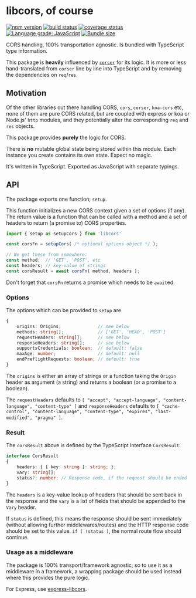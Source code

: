 # libcors, of course

[![npm version][npm-image]][npm-url]
[![build status][travis-image]][travis-url]
[![coverage status][coverage-image]][coverage-url]
[![Language grade: JavaScript][lgtm-image]][lgtm-url]
[![Bundle size][bundlephobia-image]][bundlephobia-url]


CORS handling, 100% transportation agnostic. Is bundled with TypeScript type information.

This package is **heavily** influenced by [`corser`](https://www.npmjs.com/package/corser) for its logic. It is more or less hand-translated from `corser` line by line into TypeScript and by removing the dependencies on `req`/`res`.

## Motivation

Of the other libraries out there handling CORS, `cors`, `corser`, `koa-cors` etc, none of them are pure CORS related, but are coupled with express or koa or Node.js' `http` modules, and they potentially alter the corresponding `req` and `res` objects.

This package provides **purely** the logic for CORS.

There is **no** mutable global state being stored within this module. Each instance you create contains its own state. Expect no magic.

It's written in TypeScript. Exported as JavaScript with separate typings.

## API

The package exports one function; `setup`.

This function initializes a new CORS context given a set of options (if any). The return value is a function that can be called with a method and a set of headers to return (a promise to) CORS properties.

```js
import { setup as setupCors } from 'libcors'

const corsFn = setupCors( /* optional options object */ );

// We get these from somewhere:
const method;  // 'GET', 'POST', etc
const headers; // key-value of strings
const corsResult = await corsFn( method, headers );
```

Don't forget that `corsFn` returns a promise which needs to be `await`ed.

### Options

The options which can be provided to `setup` are

```ts
{
    origins: Origins;              // see below
    methods: string[];             // ['GET', 'HEAD', 'POST']
    requestHeaders: string[];      // see below
    responseHeaders: string[];     // see below
    supportsCredentials: boolean;  // default: false
    maxAge: number;                // default: null
    endPreflightRequests: boolean; // default: true
}
```

The `origins` is either an array of strings or a function taking the `Origin` header as argument (a string) and returns a boolean (or a promise to a boolean).

The `requestHeaders` defaults to `[ "accept", "accept-language", "content-language", "content-type" ]` and `responseHeaders` defaults to `[ "cache-control", "content-language", "content-type", "expires", "last-modified", "pragma" ]`.

### Result

The `corsResult` above is defined by the TypeScript interface `CorsResult`:

```ts
interface CorsResult
{
    headers: { [ key: string ]: string; };
    vary: string[];
    status?: number; // Response code, if the request should be ended
}
```

The `headers` is a key-value lookup of headers that should be sent back in the response and the `vary` is a list of fields that should be appended to the `Vary` header.

If `status` is defined, this means the response should be sent immediately (without allowing further middlewares/routes) and the HTTP response code should be set to this value. `if ( !status )`, the normal route flow should continue.

### Usage as a middleware

The package is 100% transport/framework agnostic, so to use it as a middleware in a framework, a wrapping package should be used instead where this provides the pure logic.

For Express, use [express-libcors](https://www.npmjs.com/package/express-libcors).


[npm-image]: https://img.shields.io/npm/v/libcors.svg
[npm-url]: https://npmjs.org/package/libcors
[travis-image]: https://img.shields.io/travis/grantila/libcors.svg
[travis-url]: https://travis-ci.org/grantila/libcors
[coverage-image]: https://coveralls.io/repos/github/grantila/libcors/badge.svg?branch=master
[coverage-url]: https://coveralls.io/github/grantila/libcors?branch=master
[lgtm-image]: https://img.shields.io/lgtm/grade/javascript/g/grantila/libcors.svg?logo=lgtm&logoWidth=18
[lgtm-url]: https://lgtm.com/projects/g/grantila/libcors/context:javascript
[bundlephobia-image]: https://img.shields.io/bundlephobia/min/libcors
[bundlephobia-url]: https://bundlephobia.com/result?p=libcors
